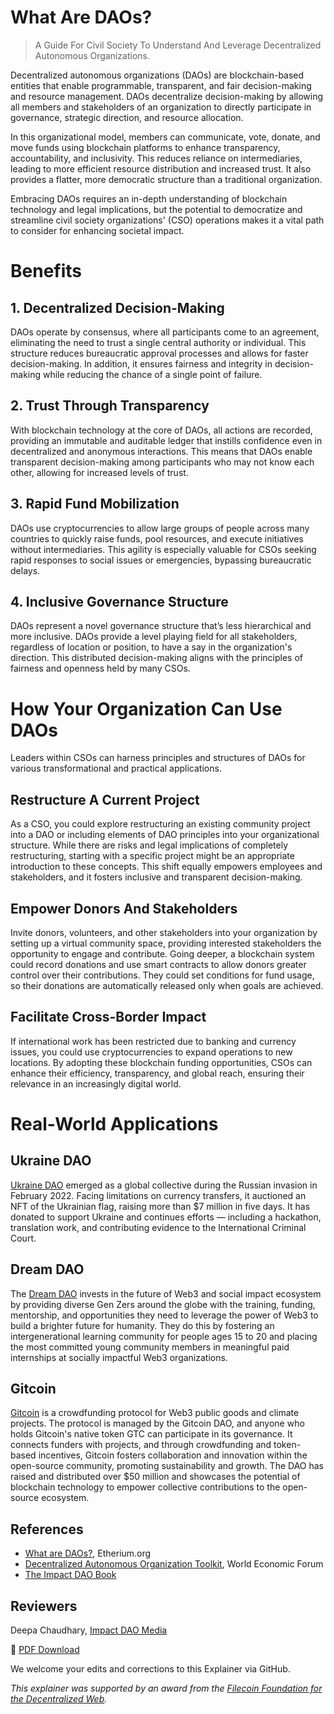 # What Are DAOs?
>A Guide For Civil Society To Understand And Leverage Decentralized Autonomous Organizations.

Decentralized autonomous organizations (DAOs) are blockchain-based entities that enable programmable, transparent, and fair decision-making and resource management. DAOs decentralize decision-making by allowing all members and stakeholders of an organization to directly participate in governance, strategic direction, and resource allocation.

In this organizational model, members can communicate, vote, donate, and move funds using blockchain platforms to enhance transparency, accountability, and inclusivity. This reduces reliance on intermediaries, leading to more efficient resource distribution and increased trust. It also provides a flatter, more democratic structure than a traditional organization.

Embracing DAOs requires an in-depth understanding of blockchain technology and legal implications, but the potential to democratize and streamline civil society organizations' (CSO) operations makes it a vital path to consider for enhancing societal impact.

# Benefits
## 1. Decentralized Decision-Making

DAOs operate by consensus, where all participants come to an agreement, eliminating the need to trust a single central authority or individual. This structure reduces bureaucratic approval processes and allows for faster decision-making. In addition, it ensures fairness and integrity in decision-making while reducing the chance of a single point of failure.

## 2. Trust Through Transparency
With blockchain technology at the core of DAOs, all actions are recorded, providing an immutable and auditable ledger that instills confidence even in decentralized and anonymous interactions. This means that DAOs enable transparent decision-making among participants who may not know each other, allowing for increased levels of trust.

## 3. Rapid Fund Mobilization
DAOs use cryptocurrencies to allow large groups of people across many countries to quickly raise funds, pool resources, and execute initiatives without intermediaries. This agility is especially valuable for CSOs seeking rapid responses to social issues or emergencies, bypassing bureaucratic delays.

## 4. Inclusive Governance Structure 
DAOs represent a novel governance structure that’s less hierarchical and more inclusive. DAOs provide a level playing field for all stakeholders, regardless of location or position, to have a say in the organization's direction. This distributed decision-making aligns with the principles of fairness and openness held by many CSOs.

# How Your Organization Can Use DAOs
Leaders within CSOs can harness principles and structures of DAOs for various transformational and practical applications. 

## Restructure A Current Project
As a CSO, you could explore restructuring an existing community project into a DAO or including elements of DAO principles into your organizational structure. While there are risks and legal implications of completely restructuring, starting with a specific project might be an appropriate introduction to these concepts. This shift equally empowers employees and stakeholders, and it fosters inclusive and transparent decision-making. 

## Empower Donors And Stakeholders
Invite donors, volunteers, and other stakeholders into your organization by setting up a virtual community space, providing interested stakeholders the opportunity to engage and contribute. Going deeper, a blockchain system could record donations and use smart contracts to allow donors greater control over their contributions. They could set conditions for fund usage, so their donations are automatically released only when goals are achieved. 

## Facilitate Cross-Border Impact
If international work has been restricted due to banking and currency issues, you could use cryptocurrencies to expand operations to new locations. By adopting these blockchain funding opportunities, CSOs can enhance their efficiency, transparency, and global reach, ensuring their relevance in an increasingly digital world.

# Real-World Applications
## Ukraine DAO
[Ukraine DAO](https://ukraine-dao.notion.site/Ukraine-DAO-3a0e63c6190b4796890dec5c72a94872) emerged as a global collective during the Russian invasion in February 2022. Facing limitations on currency transfers, it auctioned an NFT of the Ukrainian flag, raising more than $7 million in five days. It has donated to support Ukraine and continues efforts — including a hackathon, translation work, and contributing evidence to the International Criminal Court. 

## Dream DAO
The [Dream DAO](https://www.dreamdao.xyz/) invests in the future of Web3 and social impact ecosystem by providing diverse Gen Zers around the globe with the training, funding, mentorship, and opportunities they need to leverage the power of Web3 to build a brighter future for humanity. They do this by fostering an intergenerational learning community for people ages 15 to 20 and placing the most committed young community members in meaningful paid internships at socially impactful Web3 organizations.

## Gitcoin
[Gitcoin](https://www.gitcoin.co/) is a crowdfunding protocol for Web3 public goods and climate projects. The protocol is managed by the Gitcoin DAO, and anyone who holds Gitcoin's native token GTC can participate in its governance. It connects funders with projects, and through crowdfunding and token-based incentives, Gitcoin fosters collaboration and innovation within the open-source community, promoting sustainability and growth. The DAO has raised and distributed over $50 million and showcases the potential of blockchain technology to empower collective contributions to the open-source ecosystem.

## References
* [What are DAOs?](https://ethereum.org/en/dao/), Etherium.org
* [Decentralized Autonomous Organization Toolkit](https://www.weforum.org/reports/decentralized-autonomous-organization-toolkit/), World Economic Forum
* [The Impact DAO Book](https://impactdaos.xyz/)

## Reviewers
Deepa Chaudhary, [Impact DAO Media](https://impactdaos.xyz/)

🔽 [PDF Download](https://acceleratingmakers.publicgoodapphouse.org/downloads)

We welcome your edits and corrections to this Explainer via GitHub.

_This explainer was supported by an award from the [Filecoin Foundation for the Decentralized Web](https://ffdweb.org/)._
